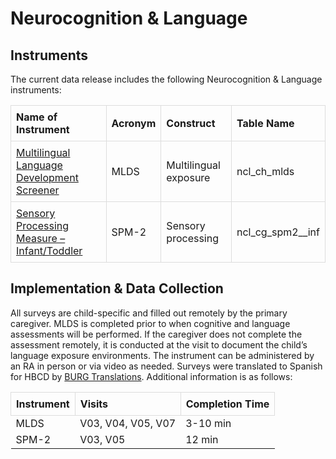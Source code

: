 # Neurocognition & Language

## Instruments
The current data release includes the following Neurocognition & Language instruments:

<table style="width: 100%; border-collapse: collapse; table-layout: fixed;">
  <thead>
    <tr>
      <th style="border: 1px solid #ddd; padding: 8px; text-align: left;">Name of Instrument</th>
      <th style="border: 1px solid #ddd; padding: 8px; text-align: left;">Acronym</th>
      <th style="border: 1px solid #ddd; padding: 8px; text-align: left;">Construct</th>
      <th style="border: 1px solid #ddd; padding: 8px; text-align: left;">Table Name</th>
    </tr>
  </thead>
<tbody>
	<tr>
		<td style="border: 1px solid #ddd; padding: 8px; word-wrap: break-word; white-space: normal;"><a href="../MLDS">Multilingual Language Development Screener</a></td>
		<td style="border: 1px solid #ddd; padding: 8px; word-wrap: break-word; white-space: normal;">MLDS</td>
		<td style="border: 1px solid #ddd; padding: 8px; word-wrap: break-word; white-space: normal;">Multilingual exposure</td>
		<td style="border: 1px solid #ddd; padding: 8px; word-wrap: break-word; white-space: normal;">ncl_ch_mlds</td>
	</tr>
	<tr>
		<td style="border: 1px solid #ddd; padding: 8px; word-wrap: break-word; white-space: normal;"><a href="../SPM2">Sensory Processing Measure – Infant/Toddler</a></td>
		<td style="border: 1px solid #ddd; padding: 8px; word-wrap: break-word; white-space: normal;">SPM-2</td>
		<td style="border: 1px solid #ddd; padding: 8px; word-wrap: break-word; white-space: normal;">Sensory processing</td>
		<td style="border: 1px solid #ddd; padding: 8px; word-wrap: break-word; white-space: normal;">ncl_cg_spm2__inf</td>
	</tr>
</tbody>
</table>

## Implementation & Data Collection
All surveys are child-specific and filled out remotely by the primary caregiver. MLDS is completed prior to when cognitive and language assessments will be performed. If the caregiver does not complete the assessment remotely, it is conducted at the visit to document the child’s language exposure environments. The instrument can be administered by an RA in person or via video as needed. Surveys were translated to Spanish for HBCD by [BURG Translations](https://burgtranslations.com/our-services/). Additional information is as follows:

<table style="width: 100%; border-collapse: collapse; table-layout: fixed;">
  <thead>
    <tr>
      <th style="border: 1px solid #ddd; padding: 8px; text-align: left;">Instrument</th>
      <th style="border: 1px solid #ddd; padding: 8px; text-align: left;">Visits</th>
      <th style="border: 1px solid #ddd; padding: 8px; text-align: left;">Completion Time</th>      
    </tr>
  </thead>
<tbody>
	<tr>
		<td>MLDS</td>
		<td>V03, V04, V05, V07</td>
		<td>3-10 min</td>
	</tr>
	<tr>
		<td>SPM-2</td>
		<td>V03, V05</td>
		<td>12 min</td>
	</tr>
</tbody>
</table>
